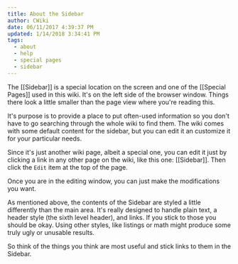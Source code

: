 ```yaml
---
title: About the Sidebar
author: CWiki
date: 06/11/2017 4:39:37 PM  
updated: 1/14/2018 3:34:41 PM             
tags:
  - about
  - help
  - special pages
  - sidebar
---
```


The [[Sidebar]] is a special location on the screen and one of the [[Special Pages]] used in this wiki. It's on the left side of the browser window. Things there look a little smaller than the page view where you're reading this.

It's purpose is to provide a place to put often-used information so you don't have to go searching through the whole wiki to find them. The wiki comes with some default content for the sidebar, but you can edit it an customize it for your particular needs.

Since it's just another wiki page, albeit a special one, you can edit it just by clicking a link in any other page on the wiki, like this one: [[Sidebar]]. Then click the `Edit` item at the top of the page.

Once you are in the editing window, you can just make the modifications you want.

As mentioned above, the contents of the Sidebar are styled a little differently than the main area. It's really designed to handle plain text, a header style (the sixth level header), and links. If you stick to those you should be okay. Using other styles, like listings or math might produce some truly ugly or unusable results.

So think of the things you think are most useful and stick links to them in the Sidebar.